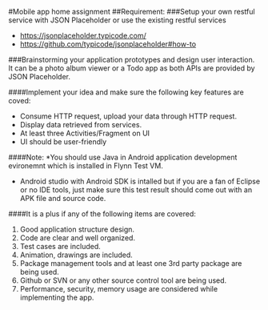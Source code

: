 #Mobile app home assignment
##Requirement:
###Setup your own restful service with JSON Placeholder or use the existing restful services
* https://jsonplaceholder.typicode.com/
* https://github.com/typicode/jsonplaceholder#how-to

###Brainstorming your application prototypes and design user interaction. It can be a photo album viewer or a Todo app as both APIs are provided by JSON Placeholder.

####Implement your idea and make sure the following key features are coved:
* Consume HTTP request, upload your data through HTTP request.
* Display data retrieved from services.
* At least three Activities/Fragment on UI
* UI should be user-friendly 

####Note:
*You should use Java in Android application development evironemnt which is installed in Flynn Test VM.
* Android studio with Android SDK is intalled but if you are a fan of Eclipse or no IDE tools, just make sure this test result should come out with an APK file and source code.

####It is a plus if any of the following items are covered:

1. Good application structure design.
2. Code are clear and well organized.
3. Test cases are included.
4. Animation, drawings are included.
5. Package management tools and at least one 3rd party package are being used.
6. Github or SVN or any other source control tool are being used.
7. Performance, security, memory usage are considered while implementing the app.

